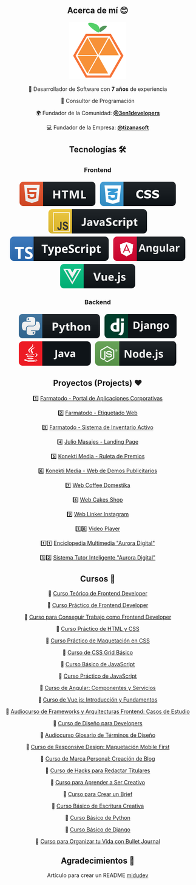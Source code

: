 <section align="center">
 
## Acerca de mí :blush:

<img src="./imgs/logo12022.png" alt="Logo 1er Semestre 2022" height="150px">
 
<div align="center">

🚀  Desarrollador de Software con <b>7 años</b> de experiencia
 
:sparkling_heart: Consultor de Programación

🌍 Fundador de la Comunidad: **[@3en1developers](https://github.com/3en1developers)**

:computer: Fundador de la Empresa: **[@tizanasoft](https://github.com/tizanasoft)**
 
</div>

</section>

<section align="center">

## Tecnologías 🛠️

<div align="center">

### Frontend

<p align="center">

 <img src="./imgs/html.svg" alt="HTML" style="vertical-align:top; margin:4px">
 
  <img src="./imgs/css.svg" alt="CSS" style="vertical-align:top; margin:4px">

 <img src="./imgs/js.svg" alt="JavaScript" style="vertical-align:top; margin:4px">

 <img src="./imgs/ts.svg" alt="TypeScript" style="vertical-align:top; margin:4px">
 
 <img src="./imgs/angular.svg" alt="Angular" style="vertical-align:top; margin:4px">

 <img src="./imgs/vue.svg" alt="Vue" style="vertical-align:top; margin:4px">
  
</p>
</div>

</section>

<section align="center">
 
### Backend

<p align="center">
 
  <img src="https://raw.githubusercontent.com/8bithemant/8bithemant/master/svg/dev/languages/python.svg" alt="Python" style="vertical-align:top; margin:4px">

 <img src="./imgs/django.svg" alt="Django" style="vertical-align:top; margin:4px">

 <img src="./imgs/java.svg" alt="Java" style="vertical-align:top; margin:4px">

 <img src="./imgs/nodejs.svg" alt="Node.js" style="vertical-align:top; margin:4px">
</p>

</section>

<section align="center">

## Proyectos (Projects) ❤️
 
1️⃣ [Farmatodo - Portal de Aplicaciones Corporativas](https://github.com/achique-luisdan/farmatodo-portal-aplicaciones-corporativas)
 
2️⃣ [Farmatodo - Etiquetado Web](https://github.com/achique-luisdan/farmatodo-etiquetado-web)

3️⃣ [Farmatodo - Sistema de Inventario Activo](https://github.com/achique-luisdan/farmatodo-sistema-inventario-activo)
 
4️⃣ [Julio Masajes - Landing Page](https://github.com/achique-luisdan/web-julio-masajes) 

5️⃣ [Konekti Media - Ruleta de Premios]() 

6️⃣ [Konekti Media - Web de Demos Publicitarios]()

7️⃣ [Web Coffee Domestika](https://github.com/achique-luisdan/web-coffee-domestika)
 
8️⃣ [Web Cakes Shop](https://github.com/achique-luisdan/web-cake-shop)

9️⃣ [Web Linker Instagram](https://github.com/achique-luisdan/web-linker-instagram)
 
1️⃣0️⃣ [Video Player](https://github.com/achique-luisdan/video-player)

1️⃣1️⃣ [Enciclopedia Multimedia "Aurora Digital"](https://github.com/achique-luisdan/em-aurora-digital)

1️⃣2️⃣ [Sistema Tutor Inteligente "Aurora Digital"](https://github.com/achique-luisdan/sti-aurora-digital)
 
</section>

<section align="center">

## Cursos :bookmark_tabs:

:large_blue_circle: [Curso Teórico de Frontend Developer](https://platzi.com/p/achiqueluisdan/curso/2467-frontend-developer/diploma/detalle/)
	
:large_blue_circle: [Curso Práctico de Frontend Developer](https://platzi.com/p/achiqueluisdan/curso/2477-frontend-developer-practico/diploma/detalle/)

:large_blue_circle: [Curso para Conseguir Trabajo como Frontend Developer](https://platzi.com/p/achiqueluisdan/curso/2641-conseguir-trabajo-frontend/diploma/detalle/)

:large_blue_circle: [Curso Práctico de HTML y CSS](https://platzi.com/p/achiqueluisdan/curso/1758-html-practico/diploma/detalle/)

:large_blue_circle: [Curso Práctico de Maquetación en CSS](https://platzi.com/p/achiqueluisdan/curso/1744-practico-css/diploma/detalle/)

:large_blue_circle: [Curso de CSS Grid Básico](https://platzi.com/p/achiqueluisdan/curso/2474-css-grid/diploma/detalle/)

:large_blue_circle: [Curso Básico de JavaScript](https://platzi.com/p/achiqueluisdan/curso/1814-basico-javascript/diploma/detalle/)

:large_blue_circle: [Curso Práctico de JavaScript](https://platzi.com/p/achiqueluisdan/curso/2327-javascript-practico-2021/diploma/detalle/)

:large_blue_circle: [Curso de Angular: Componentes y Servicios](https://platzi.com/p/achiqueluisdan/curso/2486-angular-componentes/diploma/detalle/)

:large_blue_circle: [Curso de Vue.js: Introducción y Fundamentos](https://platzi.com/p/achiqueluisdan/curso/2819-vuejs/diploma/detalle/)

:large_blue_circle: [Audiocurso de Frameworks y Arquitecturas Frontend: Casos de Estudio](https://platzi.com/p/achiqueluisdan/curso/4623-arquitectura-frontend/diploma/detalle/)

:large_blue_circle: [Curso de Diseño para Developers](https://platzi.com/p/achiqueluisdan/curso/1906-diseno-programadores/diploma/detalle/)

:large_blue_circle: [Audiocurso Glosario de Términos de Diseño](https://platzi.com/p/achiqueluisdan/curso/2475-glosario-ux/diploma/detalle/)

:large_blue_circle: [Curso de Responsive Design: Maquetación Mobile First](https://platzi.com/p/achiqueluisdan/curso/2030-mobile-first/diploma/detalle/)

:large_blue_circle: [Curso de Marca Personal: Creación de Blog](https://platzi.com/p/achiqueluisdan/curso/2593-blog-personal/diploma/detalle/)

:large_blue_circle: [Curso de Hacks para Redactar Titulares](https://platzi.com/p/achiqueluisdan/curso/3040-titulares/diploma/detalle/)

:large_blue_circle: [Curso para Aprender a Ser Creativo](https://platzi.com/p/achiqueluisdan/curso/3097-aprendercreatividad/diploma/detalle/)

:large_blue_circle: [Curso para Crear un Brief](https://platzi.com/p/achiqueluisdan/curso/3160-brief-marketing/diploma/detalle/)

:large_blue_circle: [Curso Básico de Escritura Creativa](https://platzi.com/p/achiqueluisdan/curso/2781-escritura-basica/diploma/detalle/)

:large_blue_circle: [Curso Básico de Python](https://platzi.com/p/achiqueluisdan/curso/1937-python-basico/diploma/detalle/)
	
:large_blue_circle: [Curso Básico de Django](https://platzi.com/p/achiqueluisdan/curso/2694-django/diploma/detalle/)

:large_blue_circle: [Curso para Organizar tu Vida con Bullet Journal](https://platzi.com/p/achiqueluisdan/curso/3094-bullet-journal/diploma/detalle/)
	
## Agradecimientos 🎁

Artículo para crear un README
[midudev](https://midu.dev/como-crear-tu-perfil-de-github-con-readme/)
</section>
